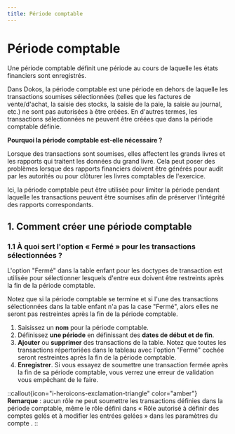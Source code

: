 ```yaml
---
title: Période comptable
---
```


# Période comptable

Une période comptable définit une période au cours de laquelle les états financiers sont enregistrés.

Dans Dokos, la période comptable est une période en dehors de laquelle les transactions soumises sélectionnées (telles que les factures de vente/d'achat, la saisie des stocks, la saisie de la paie, la saisie au journal, etc.) ne sont pas autorisées à être créées. En d'autres termes, les transactions sélectionnées ne peuvent être créées que dans la période comptable définie.

**Pourquoi la période comptable est-elle nécessaire ?**

Lorsque des transactions sont soumises, elles affectent les grands livres et les rapports qui traitent les données du grand livre. Cela peut poser des problèmes lorsque des rapports financiers doivent être générés pour audit par les autorités ou pour clôturer les livres comptables de l'exercice.

Ici, la période comptable peut être utilisée pour limiter la période pendant laquelle les transactions peuvent être soumises afin de préserver l'intégrité des rapports correspondants.

## 1. Comment créer une période comptable

### 1.1 À quoi sert l'option « Fermé » pour les transactions sélectionnées ? 

L'option "Fermé" dans la table enfant pour les doctypes de transaction est utilisée pour sélectionner lesquels d'entre eux doivent être restreints après la fin de la période comptable.

Notez que si la période comptable se termine et si l'une des transactions sélectionnées dans la table enfant n'a pas la case "Fermé", alors elles ne seront pas restreintes après la fin de la période comptable.

1. Saisissez un **nom** pour la période comptable.
2. Définissez **une période** en définissant des **dates de début et de fin**.
3. **Ajouter** ou **supprimer** des transactions de la table. Notez que toutes les transactions répertoriées dans le tableau avec l'option "Fermé" cochée seront restreintes après la fin de la période comptable.
4. **Enregistrer**.
Si vous essayez de soumettre une transaction fermée après la fin de sa période comptable, vous verrez une erreur de validation vous empêchant de le faire.

::callout{icon="i-heroicons-exclamation-triangle" color="amber"}
**Remarque** : aucun rôle ne peut soumettre les transactions définies dans la période comptable, même le rôle défini dans « Rôle autorisé à définir des comptes gelés et à modifier les entrées gelées » dans les paramètres du compte .
::
